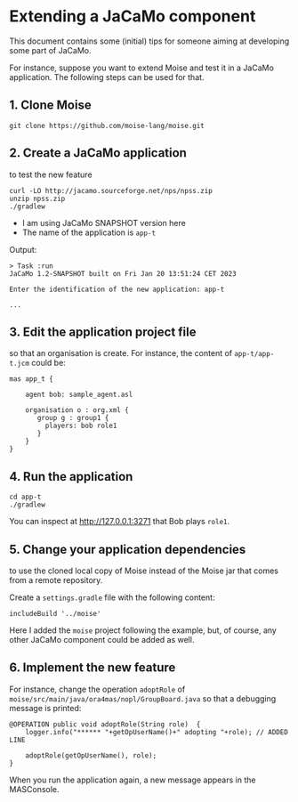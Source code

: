 # Extending a JaCaMo component
This document contains some (initial) tips for someone aiming at developing some part of JaCaMo.

For instance, suppose you want to extend Moise and test it in a JaCaMo application. The following steps can be used for that.

## 1. Clone Moise

```
git clone https://github.com/moise-lang/moise.git
```

## 2. Create a JaCaMo application

to test the new feature

```
curl -LO http://jacamo.sourceforge.net/nps/npss.zip
unzip npss.zip
./gradlew
```

* I am using JaCaMo SNAPSHOT version here
* The name of the application is `app-t`

Output:
```
> Task :run
JaCaMo 1.2-SNAPSHOT built on Fri Jan 20 13:51:24 CET 2023

Enter the identification of the new application: app-t

...
```

## 3. Edit the application project file

so that an organisation is create. For instance, the content of `app-t/app-t.jcm` could be:

```
mas app_t {

    agent bob: sample_agent.asl

    organisation o : org.xml {
       group g : group1 {
         players: bob role1
       }
    }
}
```


##  4. Run the application

```
cd app-t
./gradlew
```

You can inspect at http://127.0.0.1:3271 that Bob plays `role1`.

## 5. Change your application dependencies

to use the cloned local copy of Moise instead of the Moise jar that comes from a remote repository.

Create a `settings.gradle` file with the following content:

```
includeBuild '../moise'
```

Here I added the `moise` project following the example, but, of course, any other JaCaMo component could be added as well.


## 6. Implement the new feature

For instance, change the operation `adoptRole` of `moise/src/main/java/ora4mas/nopl/GroupBoard.java` so that a debugging message is printed:

```
@OPERATION public void adoptRole(String role)  {
    logger.info("****** "+getOpUserName()+" adopting "+role); // ADDED LINE

    adoptRole(getOpUserName(), role);
}

```

When you run the application again, a new message appears in the MASConsole.
